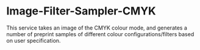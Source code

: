 # Image-Filter-Sampler-CMYK

This service takes an image of the CMYK colour mode, and generates a number of preprint samples of different colour configurations/filters based on user specification.
